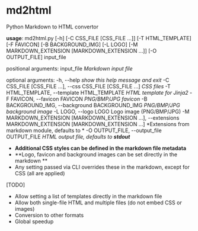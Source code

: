# md2html
Python Markdown to HTML convertor

**usage**: md2html.py [-h] [-C CSS_FILE [CSS_FILE ...]] [-T HTML_TEMPLATE]
                  [-F FAVICON] [-B BACKGROUND_IMG] [-L LOGO]
                  [-M MARKDOWN_EXTENSION [MARKDOWN_EXTENSION ...]]
                  [-O OUTPUT_FILE]
                  input_file

positional arguments:
  input_file            *Markdown input file*

optional arguments:
  -h, --help            *show this help message and exit*
  -C CSS_FILE [CSS_FILE ...], --css CSS_FILE [CSS_FILE ...]
                        *CSS files*
  -T HTML_TEMPLATE, --template HTML_TEMPLATE
                        *HTML template for Jinja2*
  -F FAVICON, --favicon FAVICON
                        *PNG/BMP/JPG favicon*
  -B BACKGROUND_IMG, --background BACKGROUND_IMG
                        *PNG/BMP/JPG background image*
  -L LOGO, --logo LOGO  Logo image (PNG/BMP/JPG)
  -M MARKDOWN_EXTENSION [MARKDOWN_EXTENSION ...], --extensions MARKDOWN_EXTENSION [MARKDOWN_EXTENSION ...]
                        *Extensions from markdown module, defaults to
*
  -O OUTPUT_FILE, --output_file OUTPUT_FILE
                        *HTML output file, defaults to **stdout***


- **Additional CSS styles can be defined in the markdown file metadata**
- **Logo, favicon and background images can be set directly in the markdown **
- Any setting passed via CLI overrides these in the markdown, except for CSS (all are applied)


[TODO]

* Allow setting a list of templates directly in the markdown file
* Allow both single-file HTML and multiple files (do not embed CSS or images)
* Conversion to other formats
* Global speedup
